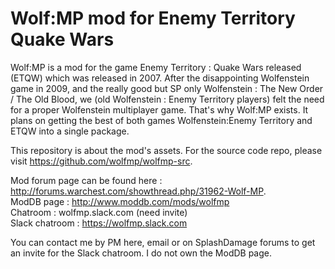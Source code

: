 # Wolf:MP mod for Enemy Territory Quake Wars
Wolf:MP is a mod for the game Enemy Territory : Quake Wars released (ETQW) which was released in 2007.
After the disappointing Wolfenstein game in 2009, and the really good but SP only Wolfenstein : The New Order / The Old Blood, we (old Wolfenstein : Enemy Territory players) felt the need for a proper Wolfenstein multiplayer game. That's why Wolf:MP exists. 
It plans on getting the best of both games Wolfenstein:Enemy Territory and ETQW into a single package.

This repository is about the mod's assets. For the source code repo, please visit https://github.com/wolfmp/wolfmp-src.  

Mod forum page can be found here : http://forums.warchest.com/showthread.php/31962-Wolf-MP.  
ModDB page : http://www.moddb.com/mods/wolfmp  
Chatroom : wolfmp.slack.com (need invite)  
Slack chatroom : https://wolfmp.slack.com  
  
You can contact me by PM here, email or on SplashDamage forums to get an invite for the Slack chatroom. I do not own the ModDB page.
